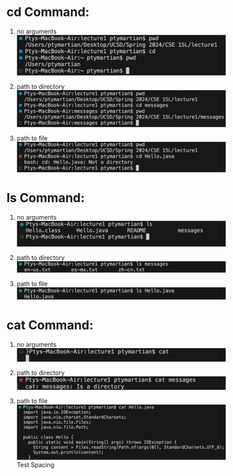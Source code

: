 # cd Command:
1. no arguments
![Image](cd_noArgs.png)


2. path to directory
![image](cd_directory.png)


3. path to file
![image](cd_file.png)


# ls Command:
1. no arguments
![Image](ls_noArgs.png)


2. path to directory
![image](ls_directory.png)


3. path to file
![image](ls_file.png)


# cat Command:
1. no arguments
![Image](cat_noArgs.png)


2. path to directory
![image](cat_directory.png)


3. path to file
![image](cat_file.png)
Test Spacing

